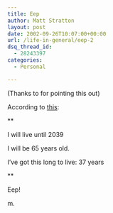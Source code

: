 ```yaml
---
title: Eep
author: Matt Stratton
layout: post
date: 2002-09-26T10:07:00+00:00
url: /life-in-general/eep-2
dsq_thread_id:
  - 28243397
categories:
  - Personal

---
```

(Thanks to for pointing this out)

According to [this][1]:

**
  
I will live until 2039
  
I will be 65 years old.
  
I&#8217;ve got this long to live: 37 years
  
** 

Eep!

m.

 [1]: https://www.newscientist.com/data/images/ads/wwwnscom/ns/200209_viralquiz/flashpage.html
